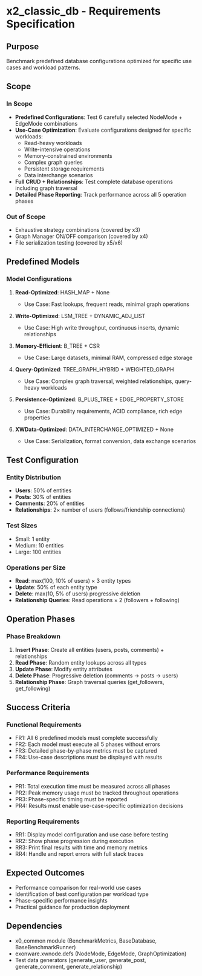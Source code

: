 # x2_classic_db - Requirements Specification

## Purpose
Benchmark predefined database configurations optimized for specific use cases and workload patterns.

## Scope

### In Scope
- **Predefined Configurations**: Test 6 carefully selected NodeMode + EdgeMode combinations
- **Use-Case Optimization**: Evaluate configurations designed for specific workloads:
  - Read-heavy workloads
  - Write-intensive operations
  - Memory-constrained environments
  - Complex graph queries
  - Persistent storage requirements
  - Data interchange scenarios
- **Full CRUD + Relationships**: Test complete database operations including graph traversal
- **Detailed Phase Reporting**: Track performance across all 5 operation phases

### Out of Scope
- Exhaustive strategy combinations (covered by x3)
- Graph Manager ON/OFF comparison (covered by x4)
- File serialization testing (covered by x5/x6)

## Predefined Models

### Model Configurations
1. **Read-Optimized**: HASH_MAP + None
   - Use Case: Fast lookups, frequent reads, minimal graph operations
   
2. **Write-Optimized**: LSM_TREE + DYNAMIC_ADJ_LIST
   - Use Case: High write throughput, continuous inserts, dynamic relationships
   
3. **Memory-Efficient**: B_TREE + CSR
   - Use Case: Large datasets, minimal RAM, compressed edge storage
   
4. **Query-Optimized**: TREE_GRAPH_HYBRID + WEIGHTED_GRAPH
   - Use Case: Complex graph traversal, weighted relationships, query-heavy workloads
   
5. **Persistence-Optimized**: B_PLUS_TREE + EDGE_PROPERTY_STORE
   - Use Case: Durability requirements, ACID compliance, rich edge properties
   
6. **XWData-Optimized**: DATA_INTERCHANGE_OPTIMIZED + None
   - Use Case: Serialization, format conversion, data exchange scenarios

## Test Configuration

### Entity Distribution
- **Users**: 50% of entities
- **Posts**: 30% of entities
- **Comments**: 20% of entities
- **Relationships**: 2× number of users (follows/friendship connections)

### Test Sizes
- Small: 1 entity
- Medium: 10 entities
- Large: 100 entities

### Operations per Size
- **Read**: max(100, 10% of users) × 3 entity types
- **Update**: 50% of each entity type
- **Delete**: max(10, 5% of users) progressive deletion
- **Relationship Queries**: Read operations × 2 (followers + following)

## Operation Phases

### Phase Breakdown
1. **Insert Phase**: Create all entities (users, posts, comments) + relationships
2. **Read Phase**: Random entity lookups across all types
3. **Update Phase**: Modify entity attributes
4. **Delete Phase**: Progressive deletion (comments → posts → users)
5. **Relationship Phase**: Graph traversal queries (get_followers, get_following)

## Success Criteria

### Functional Requirements
- FR1: All 6 predefined models must complete successfully
- FR2: Each model must execute all 5 phases without errors
- FR3: Detailed phase-by-phase metrics must be captured
- FR4: Use-case descriptions must be displayed with results

### Performance Requirements
- PR1: Total execution time must be measured across all phases
- PR2: Peak memory usage must be tracked throughout operations
- PR3: Phase-specific timing must be reported
- PR4: Results must enable use-case-specific optimization decisions

### Reporting Requirements
- RR1: Display model configuration and use case before testing
- RR2: Show phase progression during execution
- RR3: Print final results with time and memory metrics
- RR4: Handle and report errors with full stack traces

## Expected Outcomes
- Performance comparison for real-world use cases
- Identification of best configuration per workload type
- Phase-specific performance insights
- Practical guidance for production deployment

## Dependencies
- x0_common module (BenchmarkMetrics, BaseDatabase, BaseBenchmarkRunner)
- exonware.xwnode.defs (NodeMode, EdgeMode, GraphOptimization)
- Test data generators (generate_user, generate_post, generate_comment, generate_relationship)

